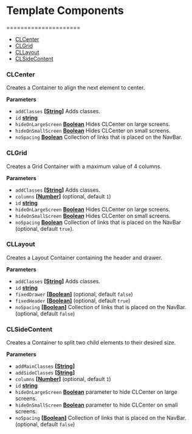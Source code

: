 # Template Components
=====================

- [CLCenter](#clcenter)
- [CLGrid](#clgrid)
- [CLLayout](#cllayout)
- [CLSideContent](#clsidecontent)

### CLCenter

Creates a Container to align the next element to center.

**Parameters**

-   `addClasses` **\[[String](https://developer.mozilla.org/en-US/docs/Web/JavaScript/Reference/Global_Objects/String)]** Adds classes.
-   `id` **[string](https://developer.mozilla.org/en-US/docs/Web/JavaScript/Reference/Global_Objects/String)** 
-   `hideOnLargeScreen` **[Boolean](https://developer.mozilla.org/en-US/docs/Web/JavaScript/Reference/Global_Objects/Boolean)** Hides CLCenter on large screens.
-   `hideOnSmallScreen` **[Boolean](https://developer.mozilla.org/en-US/docs/Web/JavaScript/Reference/Global_Objects/Boolean)** Hides CLCenter on small screens.
-   `noSpacing` **[Boolean](https://developer.mozilla.org/en-US/docs/Web/JavaScript/Reference/Global_Objects/Boolean)** Collection of links that is placed on the NavBar.

### CLGrid

Creates a Grid Container with a maximum value of 4 columns.

**Parameters**

-   `addClasses` **\[[String](https://developer.mozilla.org/en-US/docs/Web/JavaScript/Reference/Global_Objects/String)]** Adds classes.
-   `columns` **\[[Number](https://developer.mozilla.org/en-US/docs/Web/JavaScript/Reference/Global_Objects/Number)]**  (optional, default `1`)
-   `id` **[string](https://developer.mozilla.org/en-US/docs/Web/JavaScript/Reference/Global_Objects/String)** 
-   `hideOnLargeScreen` **[Boolean](https://developer.mozilla.org/en-US/docs/Web/JavaScript/Reference/Global_Objects/Boolean)** Hides CLCenter on large screens.
-   `hideOnSmallScreen` **[Boolean](https://developer.mozilla.org/en-US/docs/Web/JavaScript/Reference/Global_Objects/Boolean)** Hides CLCenter on small screens.
-   `noSpacing` **[Boolean](https://developer.mozilla.org/en-US/docs/Web/JavaScript/Reference/Global_Objects/Boolean)** Collection of links that is placed on the NavBar (optional, default `true`).

### CLLayout

Creates a Layout Container containing the header and drawer.

**Parameters**

-   `addClasses` **\[[String](https://developer.mozilla.org/en-US/docs/Web/JavaScript/Reference/Global_Objects/String)]** Adds classes.
-   `id` **[string](https://developer.mozilla.org/en-US/docs/Web/JavaScript/Reference/Global_Objects/String)** 
-   `fixedDrawer` **\[[Boolean](https://developer.mozilla.org/en-US/docs/Web/JavaScript/Reference/Global_Objects/Boolean)]**  (optional, default `false`)
-   `fixedHeader` **\[[Boolean](https://developer.mozilla.org/en-US/docs/Web/JavaScript/Reference/Global_Objects/Boolean)]**  (optional, default `true`)
-   `noSpacing` **\[[Boolean](https://developer.mozilla.org/en-US/docs/Web/JavaScript/Reference/Global_Objects/Boolean)]** Collection of links that is placed on the NavBar. (optional, default `false`)

### CLSideContent

Creates a Container to split two child elements to their desired size.

**Parameters**

-   `addMainClasses` **\[[String](https://developer.mozilla.org/en-US/docs/Web/JavaScript/Reference/Global_Objects/String)]** 
-   `addSideClasses` **\[[String](https://developer.mozilla.org/en-US/docs/Web/JavaScript/Reference/Global_Objects/String)]** 
-   `columns` **\[[Number](https://developer.mozilla.org/en-US/docs/Web/JavaScript/Reference/Global_Objects/Number)]**  (optional, default `1`)
-   `id` **[string](https://developer.mozilla.org/en-US/docs/Web/JavaScript/Reference/Global_Objects/String)** 
-   `hideOnLargeScreen` **[Boolean](https://developer.mozilla.org/en-US/docs/Web/JavaScript/Reference/Global_Objects/Boolean)** parameter to hide CLCenter on large screens.
-   `hideOnSmallScreen` **[Boolean](https://developer.mozilla.org/en-US/docs/Web/JavaScript/Reference/Global_Objects/Boolean)** parameter to hide CLCenter on small screens.
-   `noSpacing` **\[[Boolean](https://developer.mozilla.org/en-US/docs/Web/JavaScript/Reference/Global_Objects/Boolean)]** Collection of links that is placed on the NavBar. (optional, default `false`)
